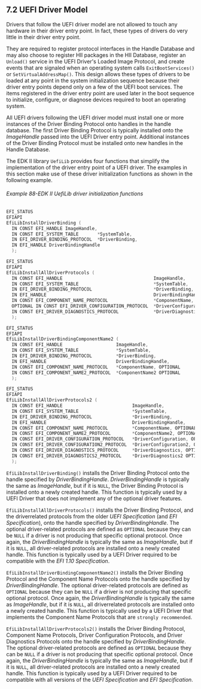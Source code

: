 <!--- @file
  7.2 UEFI Driver Model

  Copyright (c) 2012-2018, Intel Corporation. All rights reserved.<BR>

  Redistribution and use in source (original document form) and 'compiled'
  forms (converted to PDF, epub, HTML and other formats) with or without
  modification, are permitted provided that the following conditions are met:

  1) Redistributions of source code (original document form) must retain the
     above copyright notice, this list of conditions and the following
     disclaimer as the first lines of this file unmodified.

  2) Redistributions in compiled form (transformed to other DTDs, converted to
     PDF, epub, HTML and other formats) must reproduce the above copyright
     notice, this list of conditions and the following disclaimer in the
     documentation and/or other materials provided with the distribution.

  THIS DOCUMENTATION IS PROVIDED BY TIANOCORE PROJECT "AS IS" AND ANY EXPRESS OR
  IMPLIED WARRANTIES, INCLUDING, BUT NOT LIMITED TO, THE IMPLIED WARRANTIES OF
  MERCHANTABILITY AND FITNESS FOR A PARTICULAR PURPOSE ARE DISCLAIMED. IN NO
  EVENT SHALL TIANOCORE PROJECT  BE LIABLE FOR ANY DIRECT, INDIRECT, INCIDENTAL,
  SPECIAL, EXEMPLARY, OR CONSEQUENTIAL DAMAGES (INCLUDING, BUT NOT LIMITED TO,
  PROCUREMENT OF SUBSTITUTE GOODS OR SERVICES; LOSS OF USE, DATA, OR PROFITS;
  OR BUSINESS INTERRUPTION) HOWEVER CAUSED AND ON ANY THEORY OF LIABILITY,
  WHETHER IN CONTRACT, STRICT LIABILITY, OR TORT (INCLUDING NEGLIGENCE OR
  OTHERWISE) ARISING IN ANY WAY OUT OF THE USE OF THIS DOCUMENTATION, EVEN IF
  ADVISED OF THE POSSIBILITY OF SUCH DAMAGE.

-->

## 7.2 UEFI Driver Model

Drivers that follow the UEFI driver model are not allowed to touch any hardware
in their driver entry point. In fact, these types of drivers do very little in
their driver entry point.

They are required to register protocol interfaces in the Handle Database and
may also choose to register HII packages in the HII Database, register an
`Unload()` service in the UEFI Driver's Loaded Image Protocol, and create
events that are signaled when an operating system calls `ExitBootServices()` or
`SetVirtualAddressMap()`. This design allows these types of drivers to be
loaded at any point in the system initialization sequence because their driver
entry points depend only on a few of the UEFI boot services. The items
registered in the driver entry point are used later in the boot sequence to
initialize, configure, or diagnose devices required to boot an operating system.

All UEFI drivers following the UEFI driver model must install one or more
instances of the Driver Binding Protocol onto handles in the handle database.
The first Driver Binding Protocol is typically installed onto the _ImageHandle_
passed into the UEFI Driver entry point. Additional instances of the Driver
Binding Protocol must be installed onto new handles in the Handle Database.

The EDK II library `UefiLib` provides four functions that simplify the
implementation of the driver entry point of a UEFI driver. The examples in this
section make use of these driver initialization functions as shown in the
following example.

###### Example 88-EDK II UefiLib driver initialization functions

```c
EFI_STATUS
EFIAPI
EfiLibInstallDriverBinding (
  IN CONST EFI_HANDLE ImageHandle,
  IN CONST EFI_SYSTEM_TABLE       *SystemTable,
  IN EFI_DRIVER_BINDING_PROTOCOL  *DriverBinding,
  IN EFI_HANDLE DriverBindingHandle
  );

EFI_STATUS
EFIAPI
EfiLibInstallAllDriverProtocols (
  IN CONST EFI_HANDLE                                  ImageHandle,
  IN CONST EFI_SYSTEM_TABLE                            *SystemTable,
  IN EFI_DRIVER_BINDING_PROTOCOL                       *DriverBinding,
  IN EFI_HANDLE                                        DriverBindingHandle,
  IN CONST EFI_COMPONENT_NAME_PROTOCOL                 *ComponentName,
  OPTIONAL IN CONST EFI_DRIVER_CONFIGURATION_PROTOCOL  *DriverConfiguration, OPTIONAL
  IN CONST EFI_DRIVER_DIAGNOSTICS_PROTOCOL             *DriverDiagnostics OPTIONAL
  );

EFI_STATUS
EFIAPI
EfiLibInstallDriverBindingComponentName2 (
  IN CONST EFI_HANDLE                    ImageHandle,
  IN CONST EFI_SYSTEM_TABLE              *SystemTable,
  IN EFI_DRIVER_BINDING_PROTOCOL         *DriverBinding,
  IN EFI_HANDLE                          DriverBindingHandle,
  IN CONST EFI_COMPONENT_NAME_PROTOCOL   *ComponentName, OPTIONAL
  IN CONST EFI_COMPONENT_NAME2_PROTOCOL  *ComponentName2 OPTIONAL
  );

EFI_STATUS
EFIAPI
EfiLibInstallAllDriverProtocols2 (
  IN CONST EFI_HANDLE                          ImageHandle,
  IN CONST EFI_SYSTEM_TABLE                    *SystemTable,
  IN EFI_DRIVER_BINDING_PROTOCOL               *DriverBinding,
  IN EFI_HANDLE                                DriverBindingHandle,
  IN CONST EFI_COMPONENT_NAME_PROTOCOL         *ComponentName, OPTIONAL
  IN CONST EFI_COMPONENT_NAME2_PROTOCOL        *ComponentName2, OPTIONAL
  IN CONST EFI_DRIVER_CONFIGURATION_PROTOCOL   *DriverConfiguration, OPTIONAL
  IN CONST EFI_DRIVER_CONFIGURATION2_PROTOCOL  *DriverConfiguration2, OPTIONAL
  IN CONST EFI_DRIVER_DIAGNOSTICS_PROTOCOL     *DriverDiagnostics, OPTIONAL
  IN CONST EFI_DRIVER_DIAGNOSTICS2_PROTOCOL    *DriverDiagnostics2 OPTIONAL
  );
```

`EfiLibInstallDriverBinding()` installs the Driver Binding Protocol onto the
handle specified by _DriverBindingHandle_. _DriverBindingHandle_ is typically
the same as _ImageHandle_, but if it is `NULL`, the Driver Binding Protocol is
installed onto a newly created handle. This function is typically used by a
UEFI Driver that does not implement any of the optional driver features.

`EfiLibInstallAllDriverProtocols()` installs the Driver Binding Protocol, and
the driverrelated protocols from the older _UEFI Specification_ (and _EFI
Specification_), onto the handle specified by _DriverBindingHandle_. The
optional driver-related protocols are defined as `OPTIONAL` because they can be
`NULL` if a driver is not producing that specific optional protocol. Once
again, the _DriverBindingHandle_ is typically the same as _ImageHandle_, but if
it is `NULL`, all driver-related protocols are installed onto a newly created
handle. This function is typically used by a UEFI Driver required to be
compatible with the _EFI 1.10 Specification_.

`EfiLibInstallDriverBindingComponentName2()` installs the Driver Binding
Protocol and the Component Name Protocols onto the handle specified by
_DriverBindingHandle_. The optional driver-related protocols are defined as
`OPTIONAL` because they can be `NULL` if a driver is not producing that
specific optional protocol. Once again, the _DriverBindingHandle_ is typically the same as _ImageHandle_, but if it is
`NULL`, all driverrelated protocols are installed onto a newly created handle.
This function is typically used by a UEFI Driver that implements the Component
Name Protocols that are `strongly recommended`.

`EfiLibInstallAllDriverProtocols2()` installs the Driver Binding Protocol,
Component Name Protocols, Driver Configuration Protocols, and Driver Diagnostics
Protocols onto the handle specified by _DriverBindingHandle_. The optional
driver-related protocols are defined as `OPTIONAL` because they can be `NULL`
if a driver is not producing that specific optional protocol. Once again, the
_DriverBindingHandle_ is typically the same as _ImageHandle_, but if it is
`NULL`, all driver-related protocols are installed onto a newly created handle.
This function is typically used by a UEFI Driver required to be compatible with
all versions of the _UEFI Specification_ and _EFI Specification_.
